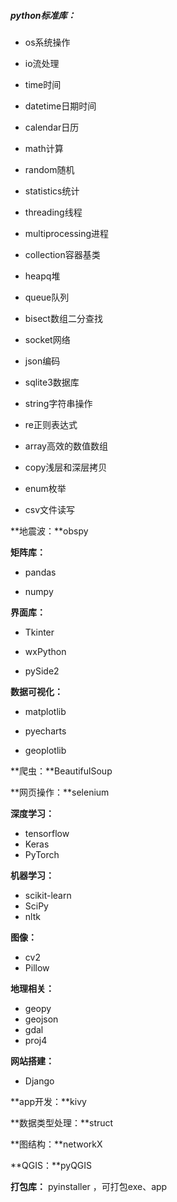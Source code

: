 ##### python标准库：

- os系统操作
- io流处理
- time时间
- datetime日期时间
- calendar日历
- math计算
- random随机
- statistics统计
- threading线程
- multiprocessing进程
- collection容器基类
- heapq堆
- queue队列
- bisect数组二分查找
- socket网络
- json编码
- sqlite3数据库

- string字符串操作
- re正则表达式
- array高效的数值数组
- copy浅层和深层拷贝
- enum枚举
- csv文件读写

**地震波：**obspy

**矩阵库：**

- pandas

- numpy

**界面库：**

- Tkinter
- wxPython

- pySide2

**数据可视化：**

- matplotlib
- pyecharts

- geoplotlib

**爬虫：**BeautifulSoup

**网页操作：**selenium

**深度学习：**

- tensorflow
- Keras
- PyTorch

**机器学习：**

- scikit-learn
- SciPy
- nltk

**图像：**

- cv2
- Pillow

**地理相关：**

- geopy
- geojson 
- gdal
- proj4

**网站搭建：**

- Django

**app开发：**kivy

**数据类型处理：**struct

**图结构：**networkX

**QGIS：**pyQGIS

**打包库：** pyinstaller ，可打包exe、app

